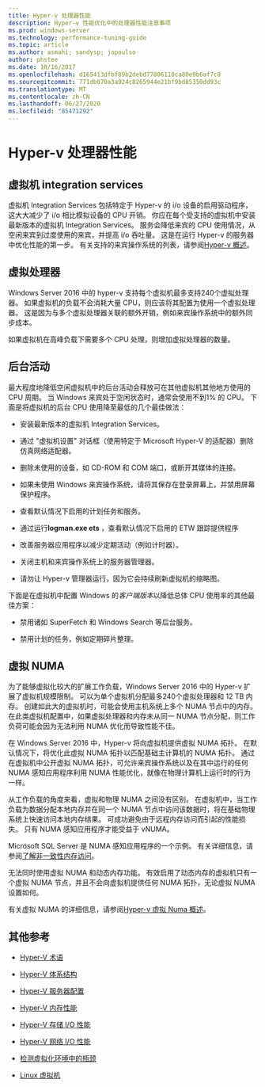 ```yaml
---
title: Hyper-v 处理器性能
description: Hyper-v 性能优化中的处理器性能注意事项
ms.prod: windows-server
ms.technology: performance-tuning-guide
ms.topic: article
ms.author: asmahi; sandysp; jopoulso
author: phstee
ms.date: 10/16/2017
ms.openlocfilehash: d165413dfbf89b2debd77806110ca80e9b6af7c8
ms.sourcegitcommit: 771db070a3a924c8265944e21bf9bd85350dd93c
ms.translationtype: MT
ms.contentlocale: zh-CN
ms.lasthandoff: 06/27/2020
ms.locfileid: "85471292"
---
```

# <a name="hyper-v-processor-performance"></a>Hyper-v 处理器性能


## <a name="virtual-machine-integration-services"></a>虚拟机 integration services

虚拟机 Integration Services 包括特定于 Hyper-v 的 i/o 设备的启用驱动程序，这大大减少了 i/o 相比模拟设备的 CPU 开销。 你应在每个受支持的虚拟机中安装最新版本的虚拟机 Integration Services。 服务会降低来宾的 CPU 使用情况，从空闲来宾到过度使用的来宾，并提高 i/o 吞吐量。 这是在运行 Hyper-v 的服务器中优化性能的第一步。 有关支持的来宾操作系统的列表，请参阅[Hyper-v 概述](https://technet.microsoft.com/library/hh831531.aspx)。

## <a name="virtual-processors"></a>虚拟处理器

Windows Server 2016 中的 hyper-v 支持每个虚拟机最多支持240个虚拟处理器。 如果虚拟机的负载不会消耗大量 CPU，则应该将其配置为使用一个虚拟处理器。 这是因为与多个虚拟处理器关联的额外开销，例如来宾操作系统中的额外同步成本。

如果虚拟机在高峰负载下需要多个 CPU 处理，则增加虚拟处理器的数量。

## <a name="background-activity"></a>后台活动

最大程度地降低空闲虚拟机中的后台活动会释放可在其他虚拟机其他地方使用的 CPU 周期。 当 Windows 来宾处于空闲状态时，通常会使用不到1% 的 CPU。 下面是将虚拟机的后台 CPU 使用降至最低的几个最佳做法：

-   安装最新版本的虚拟机 Integration Services。

-   通过 "虚拟机设置" 对话框（使用特定于 Microsoft Hyper-V 的适配器）删除仿真网络适配器。

-   删除未使用的设备，如 CD-ROM 和 COM 端口，或断开其媒体的连接。

-   如果未使用 Windows 来宾操作系统，请将其保存在登录屏幕上，并禁用屏幕保护程序。

-   查看默认情况下启用的计划任务和服务。

-   通过运行**logman.exe ets** ，查看默认情况下启用的 ETW 跟踪提供程序

-   改善服务器应用程序以减少定期活动（例如计时器）。

-   关闭主机和来宾操作系统上的服务器管理器。

-   请勿让 Hyper-v 管理器运行，因为它会持续刷新虚拟机的缩略图。

下面是在虚拟机中配置 Windows 的*客户端版本*以降低总体 CPU 使用率的其他最佳方案：

-   禁用诸如 SuperFetch 和 Windows Search 等后台服务。

-   禁用计划的任务，例如定期碎片整理。

## <a name="virtual-numa"></a>虚拟 NUMA

为了能够虚拟化较大的扩展工作负载，Windows Server 2016 中的 Hyper-v 扩展了虚拟机规模限制。 可以为单个虚拟机分配最多240个虚拟处理器和 12 TB 内存。 创建如此大的虚拟机时，可能会使用主机系统上多个 NUMA 节点中的内存。 在此类虚拟机配置中，如果虚拟处理器和内存未从同一 NUMA 节点分配，则工作负荷可能会因为无法利用 NUMA 优化而导致性能不佳。

在 Windows Server 2016 中，Hyper-v 将向虚拟机提供虚拟 NUMA 拓扑。 在默认情况下，将优化此虚拟 NUMA 拓扑以匹配基础主计算机的 NUMA 拓扑。 通过在虚拟机中公开虚拟 NUMA 拓扑，可允许来宾操作系统以及在其中运行的任何 NUMA 感知应用程序利用 NUMA 性能优化，就像在物理计算机上运行时的行为一样。

从工作负载的角度来看，虚拟和物理 NUMA 之间没有区别。 在虚拟机中，当工作负载为数据分配本地内存并在同一个 NUMA 节点中访问该数据时，将在基础物理系统上快速访问本地内存结果。 可成功避免由于远程内存访问而引起的性能损失。 只有 NUMA 感知应用程序才能受益于 vNUMA。

Microsoft SQL Server 是 NUMA 感知应用程序的一个示例。 有关详细信息，请参阅[了解非一致性内存访问](https://technet.microsoft.com/library/ms178144.aspx)。

无法同时使用虚拟 NUMA 和动态内存功能。 有效启用了动态内存的虚拟机只有一个虚拟 NUMA 节点，并且不会向虚拟机提供任何 NUMA 拓扑，无论虚拟 NUMA 设置如何。

有关虚拟 NUMA 的详细信息，请参阅[Hyper-v 虚拟 Numa 概述](https://technet.microsoft.com/library/dn282282.aspx)。

## <a name="additional-references"></a>其他参考

-   [Hyper-V 术语](terminology.md)

-   [Hyper-V 体系结构](architecture.md)

-   [Hyper-V 服务器配置](configuration.md)

-   [Hyper-V 内存性能](memory-performance.md)

-   [Hyper-V 存储 I/O 性能](storage-io-performance.md)

-   [Hyper-V 网络 I/O 性能](network-io-performance.md)

-   [检测虚拟化环境中的瓶颈](detecting-virtualized-environment-bottlenecks.md)

-   [Linux 虚拟机](linux-virtual-machine-considerations.md)
